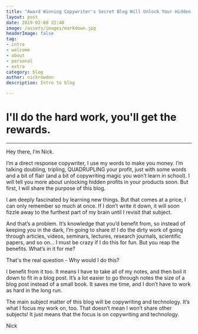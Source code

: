 ```yaml
---
title: "Award Winning Copywriter's Secret Blog Will Unlock Your Hidden Brainpower"
layout: post
date: 2019-02-08 22:48
image: /assets/images/markdown.jpg
headerImage: false
tag:
- intro
- welcome
- about
- personal
- extra
category: blog
author: nickrowdon
description: Intro to blog

---
```


# I'll do the hard work, you'll get the rewards.

---

Hey there, I’m Nick.

I’m a direct response copywriter, I use my words to make you money. I’m talking doubling, tripling, QUADRUPLING your profit, just with some words and a bit of flair (and a bit of copywriting magic you won’t learn in school). I will tell you more about unlocking hidden profits in your products soon. But first, I will share the purpose of this blog.

I am deeply fascinated by learning new things. But that comes at a price, I can only remember so much at once. If I don’t write it down, it will soon fizzle away to the furthest part of my brain until I revisit that subject.

And that’s a problem. It’s knowledge that you’d benefit from, so instead of keeping you in the dark, I’m going to share it! I do the dirty work of going through articles, videos, seminars, lectures, research journals, scientific papers, and so on... I must be crazy if I do this for fun. But you reap the benefits. What’s in it for me?

That's the real question - <span class="evidence">Why would I do this?<span>

I benefit from it too. It means I have to take all of my notes, and then boil it down to fit in a blog post. It’s a lot easier to go through notes the size of a blog post instead of a small book. It saves me time, and I don’t have to work as hard in the long run.

The main subject matter of this blog will be copywriting and technology. It’s what I focus my work on, too. That doesn’t mean I won’t share other subjects! It just means that the focus is on copywriting and technology.

Nick
